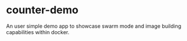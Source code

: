 # counter-demo
An user simple demo app to showcase swarm mode and image building capabilities within docker.
